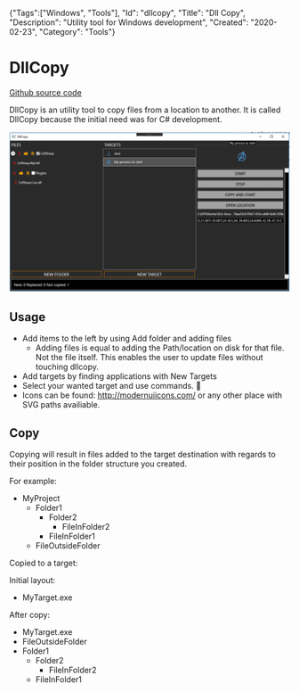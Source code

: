 {"Tags":["Windows", "Tools"], "Id": "dllcopy", "Title": "Dll Copy", "Description": "Utility tool for Windows development", "Created": "2020-02-23", "Category": "Tools"}

# DllCopy

[Github source code](https://github.com/Illedan/DllCopy)

DllCopy is an utility tool to copy files from a location to another. It is called DllCopy because the initial need was for C# development.

![Layout](https://github.com/Illedan/DllCopy/blob/master/Capture.PNG "DllCopy")


## Usage

- Add items to the left by using Add folder and adding files
    - Adding files is equal to adding the Path/location on disk for that file. Not the file itself. This enables the user to update files without touching dllcopy.
- Add targets by finding applications with New Targets
- Select your wanted target and use commands. :rocket:
- Icons can be found: http://modernuiicons.com/ or any other place with SVG paths availiable.

## Copy

Copying will result in files added to the target destination with regards to their position in the folder structure you created.

For example:

- MyProject
    - Folder1
        - Folder2
            - FileInFolder2
        - FileInFolder1
    - FileOutsideFolder

Copied to a target:

Initial layout:
- MyTarget.exe


After copy:
- MyTarget.exe
- FileOutsideFolder
- Folder1
    - Folder2
        - FileInFolder2
    - FileInFolder1


